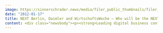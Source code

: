 ```yaml
---
image: https://sinnerschrader.news/media/filer_public_thumbnails/filer_public/06/67/066731cf-c53a-4657-acb3-a2ec22ff28a4/varfoldersdjk8pxf42x64d8fxslz8jcc8fc0000gnttmprdzqvw__480x288_q85_crop_subsampling-2_upscale.jpg
date: "2012-01-17"
title: NEXT Berlin, Daimler and WirtschaftsWoche – Who will be the NEXT 100?
content: <div class="newsbody"><p><strong>Leading digital business conference, automotive pioneer and Germany’s biggest business magazine are looking for Germany’s next 100 digital trend-setters</strong></p><p>What will make us laugh tomorrow? Where will we meet? How are we going to communicate, travel, shop? Entrepreneurs, creatives, business developers and investors will impact on our future with their visionary ideas. NEXT Berlin, Europe’s leading digital business conference, and WirtschaftsWoche, Germany’s biggest business magazine, together with the business innovation department of Daimler AG are asking the digital community to propose who will be Germany’s NEXT 100 digital trend-setters. A selection of these will appear at NEXT Berlin 2012 on May 8 &amp; 9 at STATION-Berlin. Tickets on sale from January 18.</p><p><strong>Digital Community Chooses its NEXT 100</strong></p><p>Having been a community-driven event since its inception, NEXT Berlin, together with Daimler and WirtschaftsWoche, is once again inviting the digital industry to participate. Until January 31, everyone can submit speaker proposals at the relaunched webpage nextberlin.eu and vote for favourites until the end of February.</p><p>Among the first nominees are Skype founder and digital entrepreneur Morten Lund, Soundcloud mastermind Alexander Ljung and Felix Petersen, who co-founded the opinion page Amen. From the many expected nominations, an expert jury will pick the NEXT 100 (to be announced by WirtschaftsWoche in early May) and a selection of these will appear at NEXT Berlin 2012.</p><p><strong>Digital Industry meets at NEXT Berlin</strong></p><p>NEXT Berlin will again be a highlight of Europe’s largest festival of the digital scene, the Berlin Web Week in May. Organised by the leading digital agency, SinnerSchrader, NEXT Berlin will close Berlin Web Week with its two-day conference on May 8 &amp; 9. Around 2000 opinion leaders will meet for networking, talks and workshops on the future of our digital environment.</p><p>The programme is divided into six theme tracks, curated by top-class professionals, for the topics technology, creative, start-ups, mobile, fashion and experience. In addition, there will be an ’Keynote Track’ where renowned speakers will perform.</p><p><strong>NEXT Berlin 2012 – Early Bird Tickets Available</strong></p><p>Ticket sales for NEXT Berlin 2012 will start on Wednesday, 18th January at 10 a.m. A limited number of Early Bird tickets will be available at a reduced cost of 690 Euros each (ex. fee and VAT).</p><p>Tickets and more information about NEXT Berlin are available at <a href="http&#58;//nextberlin.eu">nextberlin.eu</a>.</p><p><strong>About SinnerSchrader</strong><br/>SinnerSchrader is one of the leading digital agencies in Europe. The company develops interactive strategies, platforms, and applications which create radical relationships between consumers and brands. The SinnerSchrader Group has over 400 employees in Hamburg, Frankfurt am Main, Berlin, and Hanover who work for customers such as Allianz, TUI, Tchibo, simyo, REWE, comdirect bank, PPR Group, OTTO and Steigenberger. SinnerSchrader was founded in 1996 and has been quoted on the stock exchange since 1999.</p><p><strong>About WirtschaftsWoche</strong><br/>WirtschaftsWoche is currently the biggest business magazine for decision makers in Germany. About 100 editors, a number that no other business magazine reaches, are analysing the main worldwide developments covering all areas&#58; economy, politics, finance, management, technology and science. The editoral office of the WirtschaftsWoche is supported by a range of foreign bureaus based in New York, Moscow, Peking, Tokyo, São Paulo, Brussels, London, Paris, Rome and Silicon Valley.</p><p><a class="news-backlink" href="/en/"><svg class="svg-ico svg-ico--arrow-left"><use xlink&#58;href="#arrow-down"></use></svg>Back to the overview</a></p></div>
---
```

